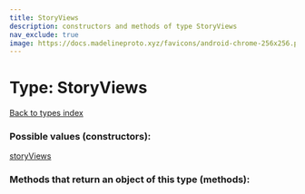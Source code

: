 ```yaml
---
title: StoryViews
description: constructors and methods of type StoryViews
nav_exclude: true
image: https://docs.madelineproto.xyz/favicons/android-chrome-256x256.png
---
```

# Type: StoryViews
[Back to types index](index.html)



### Possible values (constructors):

[storyViews](/API_docs/constructors/storyViews.html)  



### Methods that return an object of this type (methods):



